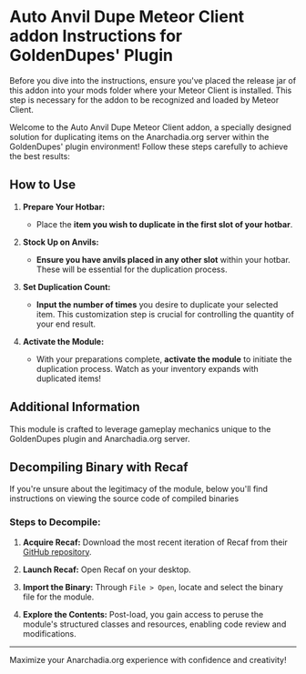 # Auto Anvil Dupe Meteor Client addon Instructions for GoldenDupes' Plugin

Before you dive into the instructions, ensure you've placed the release jar of this addon into your mods folder where your Meteor Client is installed. This step is necessary for the addon to be recognized and loaded by Meteor Client.

Welcome to the Auto Anvil Dupe Meteor Client addon, a specially designed solution for duplicating items on the Anarchadia.org server within the GoldenDupes' plugin environment! Follow these steps carefully to achieve the best results:

## How to Use

1. **Prepare Your Hotbar:**
   - Place the **item you wish to duplicate in the first slot of your hotbar**.
   
2. **Stock Up on Anvils:**
   - **Ensure you have anvils placed in any other slot** within your hotbar. These will be essential for the duplication process.

3. **Set Duplication Count:**
   - **Input the number of times** you desire to duplicate your selected item. This customization step is crucial for controlling the quantity of your end result.

4. **Activate the Module:**
   - With your preparations complete, **activate the module** to initiate the duplication process. Watch as your inventory expands with duplicated items!

## Additional Information

This module is crafted to leverage gameplay mechanics unique to the GoldenDupes plugin and Anarchadia.org server.

## Decompiling Binary with Recaf

If you're unsure about the legitimacy of the module, below you'll find instructions on viewing the source code of compiled binaries

### Steps to Decompile:

1. **Acquire Recaf:** Download the most recent iteration of Recaf from their [GitHub repository](https://github.com/Col-E/Recaf).

2. **Launch Recaf:** Open Recaf on your desktop.

3. **Import the Binary:** Through `File > Open`, locate and select the binary file for the module.

4. **Explore the Contents:** Post-load, you gain access to peruse the module's structured classes and resources, enabling code review and modifications.

---

Maximize your Anarchadia.org experience with confidence and creativity!

